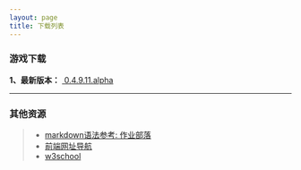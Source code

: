 ```yaml
---
layout: page
title: 下载列表
---
```

  
  
### **游戏下载**

**1、最新版本：** <a class="btn btn-lg btn-success" href="http://ughorse.ufile.ucloud.com.cn/h5r_launcher.7z">
    <i class="fa fa-download fa-lg" aria-hidden="true"></i>&nbsp;0.4.9.11.alpha
</a>
  
  
----    
### 其他资源
>* [markdown语法参考: 作业部落](https://www.zybuluo.com/mdeditor)
>* [前端网址导航](http://nav.templatesy.com/)
>* [w3school](http://www.w3school.com.cn)
